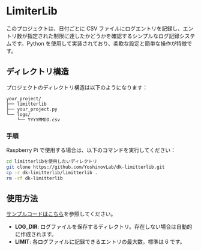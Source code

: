 # LimiterLib

このプロジェクトは、日付ごとに CSV ファイルにログエントリを記録し、エントリ数が指定された制限に達したかどうかを確認するシンプルなログ記録システムです。Python を使用して実装されており、柔軟な設定と簡単な操作が特徴です。

## ディレクトリ構造

プロジェクトのディレクトリ構造は以下のようになります：

```
your_project/
├── limitterlib
├── your_project.py
└── logs/
    └── YYYYMMDD.csv
```

### 手順

Raspberry Pi で使用する場合は、以下のコマンドを実行してください：

```bash
cd limitterlibを使用したいディレクトリ
git clone https://github.com/YoshinovLab/dk-limitterlib.git
cp -r dk-limitterlib/limitterlib .
rm -rf dk-limitterlib
```

## 使用方法

[サンプルコードはこちら](test.py)を参照してください。

- **LOG_DIR**: ログファイルを保存するディレクトリ。存在しない場合は自動的に作成されます。
- **LIMIT**: 各ログファイルに記録できるエントリの最大数。標準は 6 です。
